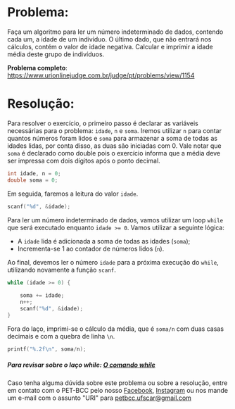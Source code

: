 # Problema:    
Faça um algoritmo para ler um número indeterminado de dados, contendo cada um, a idade de um indivíduo. O último dado, que não entrará nos cálculos, contém o valor de idade negativa. Calcular e imprimir a idade média deste grupo de indivíduos.

**Problema completo**: https://www.urionlinejudge.com.br/judge/pt/problems/view/1154


# Resolução:
Para resolver o exercício, o primeiro passo é declarar as variáveis necessárias para o problema: `idade`, `n` e `soma`. Iremos utilizar `n` para contar quantos números foram lidos e `soma` para armazenar a soma de todas as idades lidas, por conta disso, as duas são iniciadas com 0. Vale notar que `soma` é declarado como double pois o exercício informa que a média deve ser impressa com dois dígitos após o ponto decimal.

```c
int idade, n = 0;
double soma = 0;
```

Em seguida, faremos a leitura do valor `idade`.

```c
scanf("%d", &idade);
```

Para ler um número indeterminado de dados, vamos utilizar um loop `while` que será executado enquanto `idade >= 0`. Vamos utilizar a seguinte lógica:  

- A `idade` lida é adicionada a soma de todas as idades (`soma`);
- Incrementa-se 1 ao contador de números lidos (`n`).

Ao final, devemos ler o número `idade` para a próxima execução do `while`, utilizando novamente a função `scanf`.

```c
while (idade >= 0) {
        
    soma += idade;
    n++;
    scanf("%d", &idade);
}
```

Fora do laço, imprimi-se o cálculo da média, que é `soma/n` com duas casas decimais e com a quebra de linha `\n`.

```c    
printf("%.2f\n", soma/n);
```

##### Para revisar sobre o laço while: [O comando while](http://linguagemc.com.br/o-comando-while-em-c/)
    
Caso tenha alguma dúvida sobre este problema ou sobre a resolução, entre em contato com o PET-BCC pelo nosso
[Facebook](https://www.facebook.com/petbcc/),
[Instagram](https://www.instagram.com/petbcc.ufscar/)
ou nos mande um e-mail com o assunto "URI" para  petbcc.ufscar@gmail.com
